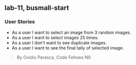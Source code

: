 ## lab-11, busmall-start

### User Stories
* As a user I want to select an image from 3 random images.
* As a user I want to select images 25 times.
* As a user I don't want to see duplicate images.
* As a user I want to see the final tally of selected image.

> By Ovidiu Parasca, Code Fellows N9
